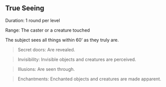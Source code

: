 ## True Seeing       

Duration: 1 round per level

Range: The caster or a creature touched

The subject sees all things within 60’ as they truly are.

> Secret doors: Are revealed.

> Invisibility: Invisible objects and creatures are perceived.

> Illusions: Are seen through.

> Enchantments: Enchanted objects and creatures are made apparent.
